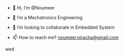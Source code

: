 - 👋 Hi, I’m @Noumeer

- 🌱 I’m a Mechatronics Engineering
- 💞️ I’m looking to collaborate in Embedded System 
- 📫 How to reach me? noumeer.piracha@gmail.com

<!---
Noumeer/Noumeer is a ✨ special ✨ repository because its `README.md` (this file) appears on your GitHub profile.
You can click the Preview link to take a look at your changes.
--->
wed
